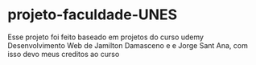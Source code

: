 # projeto-faculdade-UNES

Esse projeto foi feito baseado em projetos do curso udemy Desenvolvimento Web de Jamilton Damasceno e e Jorge Sant Ana, com isso devo meus creditos ao curso
